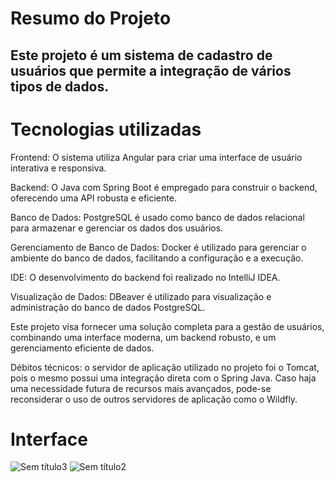 # Resumo do Projeto
## Este projeto é um sistema de cadastro de usuários que permite a integração de vários tipos de dados.

# Tecnologias utilizadas

Frontend: O sistema utiliza Angular para criar uma interface de usuário interativa e responsiva.

Backend: O Java com Spring Boot é empregado para construir o backend, oferecendo uma API robusta e eficiente.

Banco de Dados: PostgreSQL é usado como banco de dados relacional para armazenar e gerenciar os dados dos usuários.

Gerenciamento de Banco de Dados: Docker é utilizado para gerenciar o ambiente do banco de dados, facilitando a configuração e a execução.

IDE: O desenvolvimento do backend foi realizado no IntelliJ IDEA.

Visualização de Dados: DBeaver é utilizado para visualização e administração do banco de dados PostgreSQL.

Este projeto visa fornecer uma solução completa para a gestão de usuários, combinando uma interface moderna, um backend robusto, e um gerenciamento eficiente de dados.

Débitos técnicos: o servidor de aplicação utilizado no projeto foi o Tomcat, pois o mesmo possui uma integração direta com o Spring Java. Caso haja uma necessidade futura de recursos mais avançados, pode-se reconsiderar o uso de outros servidores de aplicação como o Wildfly.

# Interface

![Sem título3](https://github.com/user-attachments/assets/7a99d717-62bf-42e7-8a09-e9cf2c904ccc)
![Sem título2](https://github.com/user-attachments/assets/ccd6c17c-33ff-4fe4-9b8d-9e385aa48ab1)




